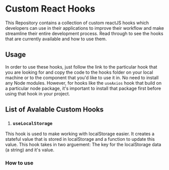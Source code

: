 # Custom React Hooks

This Repository contains a collection of custom reactJS hooks which developers can use in their applications to improve their workflow and make streamline their entire development process. Read through to see the hooks that are currently available and how to use them.

## Usage

In order to use these hooks, just follow the link to the particular hook that you are looking for and copy the code to the hooks folder on your local machine or to the component that you'd like to use it in. No need to install any Node modules. However, for hooks like the `useAxios` hook that build on a particular node package, it's important to install that package first before using that hook in your project.

## List of Avalable Custom Hooks

1. ### `useLocalStorage`

This hook is used to make working with localStorage easier. It creates a stateful value that is stored in localStorage and a function to update this value. This hook takes in two arguement: The key for the localStorage data (a string) and it's value.

### How to use
